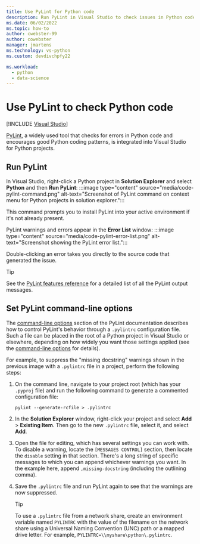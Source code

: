 ```yaml
---
title: Use PyLint for Python code
description: Run PyLint in Visual Studio to check issues in Python code, including command-line options to customize linting.
ms.date: 06/02/2022
ms.topic: how-to
author: cwebster-99
author: cowebster
manager: jmartens
ms.technology: vs-python
ms.custom: devdivchpfy22

ms.workload:
  - python
  - data-science
---
```

# Use PyLint to check Python code

 [!INCLUDE [Visual Studio](~/includes/applies-to-version/vs-windows-only.md)]

[PyLint](https://pypi.org/project/pylint/), a widely used tool that checks for errors in Python code and encourages good Python coding patterns, is integrated into Visual Studio for Python projects.

## Run PyLint

In Visual Studio, right-click a Python project in **Solution Explorer** and select **Python** and then **Run PyLint**:
:::image type="content" source="media/code-pylint-command.png" alt-text="Screenshot of PyLint command on context menu for Python projects in solution explorer.":::

This command prompts you to install PyLint into your active environment if it's not already present.

PyLint warnings and errors appear in the **Error List** window:
:::image type="content" source="media/code-pylint-error-list.png" alt-text="Screenshot showing the PyLint error list.":::

Double-clicking an error takes you directly to the source code that generated the issue.

  > [!Tip]
  > See the [PyLint features reference](https://pylint.readthedocs.io/en/latest/technical_reference/features.html) for a detailed list of all the PyLint output messages.

## Set PyLint command-line options

The [command-line options](https://pylint.readthedocs.io/en/latest/user_guide/run.html#command-line-options) section of the PyLint documentation describes how to control PyLint's behavior through a `.pylintrc` configuration file. Such a file can be placed in the root of a Python project in Visual Studio or elsewhere, depending on how widely you want those settings applied (see the [command-line options](https://pylint.readthedocs.io/en/latest/user_guide/run.html#command-line-options) for details).

For example, to suppress the "missing docstring" warnings shown in the previous image with a `.pylintrc` file in a project, perform the following steps:

1. On the command line, navigate to your project root (which has your `.pyproj` file) and run the following command to generate a commented configuration file:

   ```command
   pylint --generate-rcfile > .pylintrc
   ```

1. In the **Solution Explorer** window, right-click your project and select **Add** > **Existing Item**. Then go to the new `.pylintrc` file, select it, and select **Add**.

1. Open the file for editing, which has several settings you can work with. To disable a warning, locate the `[MESSAGES CONTROL]` section, then locate the `disable` setting in that section. There's a long string of specific messages to which you can append whichever warnings you want. In the example here, append `,missing-docstring` (including the outlining comma).

1. Save the `.pylintrc` file and run PyLint again to see that the warnings are now suppressed.

    > [!Tip]
    > To use a `.pylintrc` file from a network share, create an environment variable named `PYLINTRC` with the value of the filename on the network share using a Universal Naming Convention (UNC) path or a mapped drive letter. For example, `PYLINTRC=\\myshare\python\.pylintrc`.
